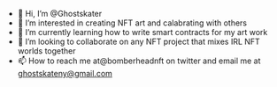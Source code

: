 - 👋 Hi, I’m @Ghostskater
- 👀 I’m interested in creating NFT art and calabrating with others  
- 🌱 I’m currently learning how to write smart contracts for my art work
- 💞️ I’m looking to collaborate on any NFT project that mixes IRL NFT worlds together 
- 📫 How to reach me at@bomberheadnft on twitter and email me at ghostskateny@gmail.com

<!---
Ghostskater/Ghostskater is a ✨ special ✨ repository because its `README.md` (this file) appears on your GitHub profile.
You can click the Preview link to take a look at your changes.
--->
